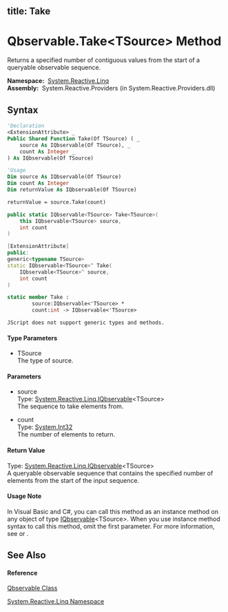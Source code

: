 title: Take
---
# Qbservable.Take\<TSource\> Method

Returns a specified number of contiguous values from the start of a queryable observable sequence.

**Namespace:**  [System.Reactive.Linq](System.Reactive.Linq/System.Reactive.Linq)  
**Assembly:**  System.Reactive.Providers (in System.Reactive.Providers.dll)

## Syntax

```vb
'Declaration
<ExtensionAttribute> _
Public Shared Function Take(Of TSource) ( _
    source As IQbservable(Of TSource), _
    count As Integer _
) As IQbservable(Of TSource)
```

```vb
'Usage
Dim source As IQbservable(Of TSource)
Dim count As Integer
Dim returnValue As IQbservable(Of TSource)

returnValue = source.Take(count)
```

```csharp
public static IQbservable<TSource> Take<TSource>(
    this IQbservable<TSource> source,
    int count
)
```

```c++
[ExtensionAttribute]
public:
generic<typename TSource>
static IQbservable<TSource>^ Take(
    IQbservable<TSource>^ source, 
    int count
)
```

```fsharp
static member Take : 
        source:IQbservable<'TSource> * 
        count:int -> IQbservable<'TSource> 
```

```jscript
JScript does not support generic types and methods.
```

#### Type Parameters

- TSource  
  The type of source.

#### Parameters

- source  
  Type: [System.Reactive.Linq.IQbservable](IQbservable/IQbservable(TSource))\<TSource\>  
  The sequence to take elements from.

- count  
  Type: [System.Int32](https://msdn.microsoft.com/en-us/library/td2s409d)  
  The number of elements to return.

#### Return Value

Type: [System.Reactive.Linq.IQbservable](IQbservable/IQbservable(TSource))\<TSource\>  
A queryable observable sequence that contains the specified number of elements from the start of the input sequence.

#### Usage Note

In Visual Basic and C\#, you can call this method as an instance method on any object of type [IQbservable](IQbservable/IQbservable(TSource))\<TSource\>. When you use instance method syntax to call this method, omit the first parameter. For more information, see [](https://msdn.microsoft.com/en-us/library/Bb384936) or [](https://msdn.microsoft.com/en-us/library/Bb383977).

## See Also

#### Reference

[Qbservable Class](Qbservable/Qbservable)

[System.Reactive.Linq Namespace](System.Reactive.Linq/System.Reactive.Linq)
